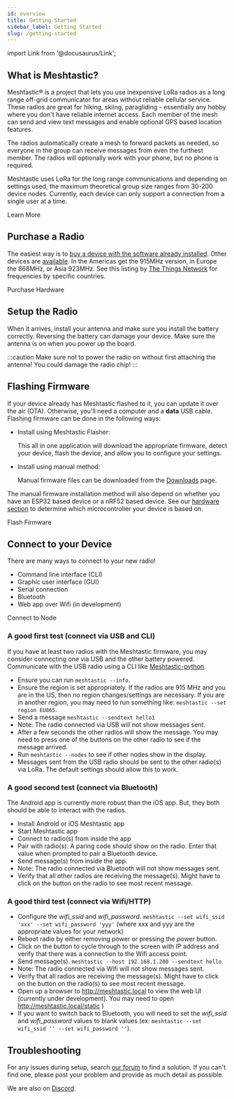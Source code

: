 ```yaml
---
id: overview
title: Getting Started
sidebar_label: Getting Started
slug: /getting-started
---
```

import Link from '@docusaurus/Link';

## What is Meshtastic?

Meshtastic® is a project that lets you use inexpensive LoRa radios as a long range off-grid communicator for areas without reliable cellular service. These radios are great for hiking, skiing, paragliding - essentially any hobby where you don't have reliable internet access. Each member of the mesh can send and view text messages and enable optional GPS based location features.

The radios automatically create a mesh to forward packets as needed, so everyone in the group can receive messages from even the furthest member. The radios will optionally work with your phone, but no phone is required.

Meshtastic uses LoRa for the long range communications and depending on settings used, the maximum theoretical group size ranges from 30-200 device nodes. Currently, each device can only support a connection from a single user at a time.

<div className="indexCtasBody">
  <Link
    className={'button button--outline  button--lg cta--button'}
    to={'/docs/about'}>
    Learn More
  </Link>
</div>

## Purchase a Radio

The easiest way is to [buy a device with the software already installed](https://www.aliexpress.com/item/4001178678568.html). Other devices are [available](/docs/hardware/supported/tbeam). In the Americas get the 915MHz version, in Europe the 868MHz, or Asia 923MHz. See this listing by [The Things Network](https://www.thethingsnetwork.org/docs/lorawan/frequencies-by-country.html) for frequencies by specific countries.

<div className="indexCtasBody">
  <Link
    className={'button button--outline  button--lg cta--button'}
    to={'/docs/hardware'}>
    Purchase Hardware
  </Link>
</div>

## Setup the Radio

When it arrives, install your antenna and make sure you install the battery correctly. Reversing the battery can damage your device. Make sure the antenna is on when you power up the board.

:::caution
Make sure not to power the radio on without first attaching the antenna! You could damage the radio chip!
:::

## Flashing Firmware

If your device already has Meshtastic flashed to it, you can update it over the air (OTA). Otherwise, you'll need a computer and a **data** USB cable. Flashing firmware can be done in the following ways:

- Install using Meshtastic Flasher:

  This all in one application will download the appropriate firmware, detect your device, flash the device, and allow you to configure your settings.

- Install using manual method:

  Manual firmware files can be downloaded from the [Downloads](/downloads) page.

The manual firmware installation method will also depend on whether you have an ESP32 based device or a nRF52 based device. See our [hardware section](/docs/hardware) to determine which microcontroller your device is based on.

<div className="indexCtasBody">
  <Link
    className={'button button--outline  button--lg cta--button'}
    to={'/docs/getting-started/flashing-firmware'}>
    Flash Firmware
  </Link>
</div>

## Connect to your Device

There are many ways to connect to your new radio!

- Command line interface (CLI)
- Graphic user interface (GUI)
- Serial connection
- Bluetooth
- Web app over Wifi (in development)

<div className="indexCtasBody">
  <Link
    className={'button button--outline  button--lg cta--button'}
    to={'/docs/getting-started/clients'}>
    Connect to Node
  </Link>
</div>


### A good first test (connect via USB and CLI)

If you have at least two radios with the Meshtastic firmware, you may consider connecting one via USB and the other battery powered. Communicate with the USB radio using a CLI like [Meshtastic-python](https://meshtastic.org/docs/software/python/python-installation).

- Ensure you can run `meshtastic --info`.
- Ensure the region is set appropriately. If the radios are 915 MHz and you are in the US, then no region changes/settings are necessary. If you are in another region, you may need to run something like: `meshtastic --set region EU865`.
- Send a message `meshtastic --sendtext hello1`
- Note: The radio connected via USB will not show messages sent.
- After a few seconds the other radios will show the message. You may need to press one of the buttons on the other radio to see if the message arrived.
- Run `meshtastic --nodes` to see if other nodes show in the display.
- Messages sent from the USB radio should be sent to the other radio(s) via LoRa. The default settings should allow this to work.

### A good second test (connect via Bluetooth)

The Android app is currently more robust than the iOS app. But, they both should be able to interact with the radios.

- Install Android or iOS Meshtastic app
- Start Meshtastic app
- Connect to radio(s) from inside the app
- Pair with radio(s). A paring code should show on the radio. Enter that value when prompted to pair a Bluetooth device.
- Send message(s) from inside the app.
- Note: The radio connected via Bluetooth will not show messages sent.
- Verify that all other radios are receiving the message(s). Might have to click on the button on the radio to see most recent message.

### A good third test (connect via Wifi/HTTP)

- Configure the _wifi_ssid_ and _wifi_password_. `meshtastic --set wifi_ssid 'xxx' --set wifi_password 'yyy'` (where xxx and yyy are the appropriate values for your network)
- Reboot radio by either removing power or pressing the power button.
- Click on the button to cycle through to the screen with IP address and verify that there was a connection to the Wifi access point.
- Send message(s). `meshtastic --host 192.168.1.200 --sendtext hello`
- Note: The radio connected via Wifi will not show messages sent.
- Verify that all radios are receiving the message(s). Might have to click on the button on the radio(s) to see most recent message.
- Open up a browser to http://meshtastic.local to view the web UI (currently under development). You may need to open http://meshtastic.local/static )
- If you want to switch back to Bluetooth, you will need to set the _wifi_ssid_ and _wifi_password_ values to blank values (ex: `meshtastic --set wifi_ssid '' --set wifi_password ''`).

## Troubleshooting

For any issues during setup, search [our forum](https://meshtastic.discourse.group) to find a solution. If you can't find one, please post your problem and provide as much detail as possible.

We are also on [Discord](https://discord.gg/UQJ5QuM7vq).
